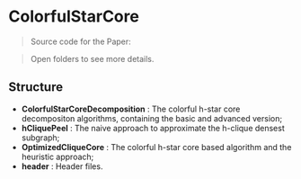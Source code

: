 # ColorfulStarCore

> Source code for the Paper:

> Open folders to see more details.

## Structure
- **ColorfulStarCoreDecomposition**     : The colorful h-star core decompositon algorithms, containing the basic and advanced version;
- **hCliquePeel**     : The naive approach to approximate the h-clique densest subgraph;
- **OptimizedCliqueCore**  : The colorful h-star core based algorithm and the heuristic approach;
- **header**  : Header files.

